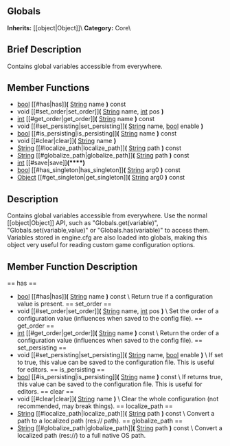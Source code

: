 ##  Globals  
**Inherits:** [[object|Object]]\\
**Category:** Core\\
##  Brief Description  
Contains global variables accessible from everywhere.
##  Member Functions 
  * [bool](class_bool) [[#has|has]]**(** [String](class_string) name **)** const
  * void [[#set_order|set_order]]**(** [String](class_string) name, [int](class_int) pos **)**
  * [int](class_int) [[#get_order|get_order]]**(** [String](class_string) name **)** const
  * void [[#set_persisting|set_persisting]]**(** [String](class_string) name, [bool](class_bool) enable **)**
  * [bool](class_bool) [[#is_persisting|is_persisting]]**(** [String](class_string) name **)** const
  * void [[#clear|clear]]**(** [String](class_string) name **)**
  * [String](class_string) [[#localize_path|localize_path]]**(** [String](class_string) path **)** const
  * [String](class_string) [[#globalize_path|globalize_path]]**(** [String](class_string) path **)** const
  * [int](class_int) [[#save|save]]**(****)**
  * [bool](class_bool) [[#has_singleton|has_singleton]]**(** [String](class_string) arg0 **)** const
  * [Object](class_object) [[#get_singleton|get_singleton]]**(** [String](class_string) arg0 **)** const
##  Description  
Contains global variables accessible from everywhere. Use the normal [[object|Object]] API, such as "Globals.get(variable)", "Globals.set(variable,value)" or "Globals.has(variable)" to access them. Variables stored in engine.cfg are also loaded into globals, making this object very useful for reading custom game configuration options.
##  Member Function Description  
==  has  ==
  * [bool](class_bool) [[#has|has]]**(** [String](class_string) name **)** const
\\
Return true if a configuration value is present.
==  set_order  ==
  * void [[#set_order|set_order]]**(** [String](class_string) name, [int](class_int) pos **)**
\\
Set the order of a configuration value (influences when saved to the config file).
==  get_order  ==
  * [int](class_int) [[#get_order|get_order]]**(** [String](class_string) name **)** const
\\
Return the order of a configuration value (influences when saved to the config file).
==  set_persisting  ==
  * void [[#set_persisting|set_persisting]]**(** [String](class_string) name, [bool](class_bool) enable **)**
\\
If set to true, this value can be saved to the configuration file. This is useful for editors.
==  is_persisting  ==
  * [bool](class_bool) [[#is_persisting|is_persisting]]**(** [String](class_string) name **)** const
\\
If returns true, this value can be saved to the configuration file. This is useful for editors.
==  clear  ==
  * void [[#clear|clear]]**(** [String](class_string) name **)**
\\
Clear the whole configuration (not recommended, may break things).
==  localize_path  ==
  * [String](class_string) [[#localize_path|localize_path]]**(** [String](class_string) path **)** const
\\
Convert a path to a localized path (res:// path).
==  globalize_path  ==
  * [String](class_string) [[#globalize_path|globalize_path]]**(** [String](class_string) path **)** const
\\
Convert a localized path (res://) to a full native OS path.
